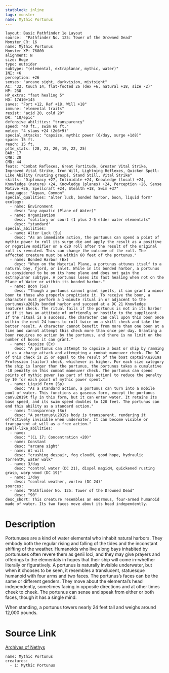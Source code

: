 ```yaml
---
statblock: inline
tags: monster
name: Mythic Portunus
---
```

```statblock
layout: Basic Pathfinder 1e Layout
source:  "Pathfinder No. 125: Tower of the Drowned Dead"
Monster_CR: 16
name: Mythic Portunus
Monster_XP: 76800
alignment: N
size: Huge
type: outsider
subtype: "(elemental, extraplanar, mythic, water)"
INI: +6
perception: +26
senses: "arcane sight, darkvision, mistsight"
AC: "32, touch 14, flat-footed 26 (dex +6, natural +18, size -2)"
HP: 238
HP_extra: "fast healing 5"
HD: 17d10+145
saves: "Fort +12, Ref +18, Will +18"
immune: "elemental traits"
resist: "acid 20, cold 20"
DR: "10/epic"
defensive_abilities: "transparency"
speed: "40 ft., swim 60 ft."
melee: "4 slams +24 (2d6+9)"
special_attacks: "capsize, mythic power (6/day, surge +1d8)"
space: 15 ft.
reach: 15 ft.
pf1e_stats: [28, 23, 20, 19, 22, 25]
BAB: 17
CMB: 28
CMD: 44
feats: "Combat Reflexes, Great Fortitude, Greater Vital Strike, Improved Vital Strike, Iron Will, Lightning Reflexes, Quicken Spell-Like Ability (rusting grasp), Stand Still, Vital Strike"
skills: "Diplomacy +27, Intimidate +24, Knowledge (local) +24, Knowledge (nature) +24, Knowledge (planes) +24, Perception +26, Sense Motive +26, Spellcraft +24, Stealth +18, Swim +37"
languages: "Aquan, Common"
special_qualities: "alter luck, bonded harbor, boon, liquid form"
ecology:
  - name: Environment
    desc: "any aquatic (Plane of Water)"
  - name: Organisation
    desc: "solitary or court (1 plus 2-5 elder water elementals"
    desc: "standard"
special_abilities:
  - name: Alter Luck (Su)
    desc: "As an immediate action, the portunus can spend a point of mythic power to roll its surge die and apply the result as a positive or negative modifier on a d20 roll after the result of the original roll is revealed. This can change the outcome of the roll. The affected creature must be within 60 feet of the portunus."
  - name: Bonded Harbor (Ex)
    desc: "When on the Material Plane, a portunus attunes itself to a natural bay, fjord, or inlet. While in its bonded harbor, a portunus is considered to be on its home plane and does not gain the extraplanar subtype. A portunus loses its fast healing when not on the Plane of Water or within its bonded harbor."
  - name: Boon (Su)
    desc: "Though a portunus cannot grant spells, it can grant a minor boon to those who properly propitiate it. To receive the boon, a character must perform a 1-minute ritual in or adjacent to the portunus\u2019s bonded harbor and succeed at a DC 21 Knowledge (nature) check. The ritual fails if the portunus is not in its harbor or if it has an attitude of unfriendly or hostile to the supplicant. If the ritual is a success, the character can call upon this boon once within the next 24 hours to roll twice on a skill check and take the better result. A character cannot benefit from more than one boon at a time and cannot attempt this check more than once per day. Granting a boon requires no action by the portunus, and there is no limit on the number of boons it can grant."
  - name: Capsize (Ex)
    desc: "A portunus can attempt to capsize a boat or ship by ramming it as a charge attack and attempting a combat maneuver check. The DC of this check is 25 or equal to the result of the boat captain\u2019s Profession (sailor) check, whichever is higher. For each size category the ship is larger than the portunus, the portunus takes a cumulative -10 penalty on this combat maneuver check. The portunus can spend points of mythic power (as part of this action) to reduce the penalty by 10 for each point of mythic power spent."
  - name: Liquid Form (Sp)
    desc: "As a standard action, a portunus can turn into a mobile pool of water. This functions as gaseous form, except the portunus can\u2019t fly in this form, but it can enter water. It retains its base speed, and its swim speed doubles to 120 feet. The portunus can end this ability as a standard action."
  - name: Transparency (Su)
    desc: "A portunus\u2019s body is transparent, rendering it effectively invisible when underwater. It can become visible or transparent at will as a free action."
spell-like_abilities:
  - name:
    desc: "(CL 17; Concentration +20)"
  - name: Constant
    desc: "arcane sight"
  - name: At will
    desc: "crushing despair, fog cloudM, good hope, hydraulic torrentM, water walk"
  - name: 3/day
    desc: "control water (DC 21), dispel magicM, quickened rusting grasp, warp wood (DC 19)"
  - name: 1/day
    desc: "control weather, vortex (DC 24)"
sources:
  - name: "Pathfinder No. 125: Tower of the Drowned Dead"
    desc: "90"
desc_short: This creature resembles an enormous, four-armed humanoid made of water. Its two faces move about its head independently.
```
# Description
Portunuses are a kind of water elemental who inhabit natural harbors. They embody both the regular rising and falling of the tides and the inconstant shifting of the weather. Humanoids who live along bays inhabited by portunuses often revere them as genii loci, and they may give prayers and offerings to the elementals in hopes that their ship will come in-whether literally or figuratively. A portunus is naturally invisible underwater, but when it chooses to be seen, it resembles a translucent, statuesque humanoid with four arms and two faces. The portunus’s faces can be the same or different genders. They move about the elemental’s head independently, sometimes facing in opposite directions and at other times cheek to cheek. The portunus can sense and speak from either or both faces, though it has a single mind.

 When standing, a portunus towers nearly 24 feet tall and weighs around 12,000 pounds.
# Source Link
[Archives of Nethys](https://aonprd.com/MythicMonsterDisplay.aspx?ItemName=Portunus)
```encounter-table
name: Mythic Portunus
creatures:
  - 1: Mythic Portunus
```
